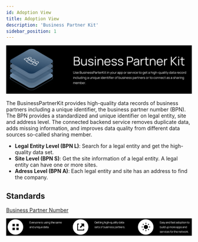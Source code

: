 ```yaml
---
id: Adoption View
title: Adoption View
description: 'Business Partner Kit'
sidebar_position: 1
---
```


![Business partner kit banner](../../../static/img/doc-business_partner_header-minified.png)

The BusinessPartnerKit provides high-quality data records of business partners including a unique identifier, the business partner number (BPN). The BPN provides a standardized and unique identifier on legal entity, site and address level. The connected backend service removes duplicate data, adds missing information, and improves data quality from different data sources so-called sharing member.

- **Legal Entity Level (BPN L)**: Search for a legal entity and get the high-quality data set.
- **Site Level (BPN S)**: Get the site information of a legal entity. A legal entity can have one or more sites.
- **Adress Level (BPN A)**: Each legal entity and site has an address to find the company.

## Standards

[Business Partner Number](https://catena-x.net/fileadmin/user_upload/Standard-Bibliothek/5_PC_BPDM_v.2.1/BPM_-_001_BUSINESS_PARTNER_NUMBER_PlatformCapabilityBPDM_v2.1.pdf)

![Benefits of using the business partner kit diagram](../../../static/img/benefits-min.png)
